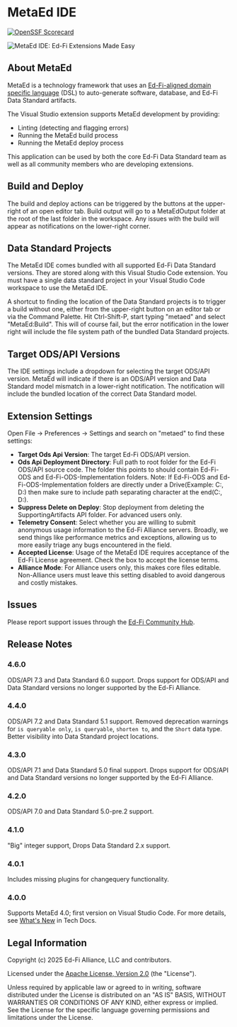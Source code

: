 # MetaEd IDE

[![OpenSSF Scorecard](https://api.securityscorecards.dev/projects/github.com/Ed-Fi-Alliance-OSS/vscode-metaed-ide/badge)](https://securityscorecards.dev/viewer/?uri=github.com/Ed-Fi-Alliance-OSS/vscode-metaed-ide)

![MetaEd IDE: Ed-Fi Extensions Made
Easy](https://github.com/Ed-Fi-Alliance-OSS/vscode-metaed-ide/blob/main/static/MetaEd-About-Background.png?raw=true)

## About MetaEd

MetaEd is a technology framework that uses an [Ed-Fi-aligned domain specific
language](https://docs.ed-fi.org/reference/metaed) (DSL) to auto-generate software,
database, and Ed-Fi Data Standard artifacts.

The Visual Studio extension supports MetaEd development by providing:

* Linting (detecting and flagging errors)
* Running the MetaEd build process
* Running the MetaEd deploy process

This application can be used by both the core Ed-Fi Data Standard team as well
as all community members who are developing extensions.

## Build and Deploy

The build and deploy actions can be triggered by the buttons at the upper-right
of an open editor tab. Build output will go to a MetaEdOutput folder at the
root of the last folder in the workspace. Any issues with the build will appear
as notifications on the lower-right corner.

## Data Standard Projects

The MetaEd IDE comes bundled with all supported Ed-Fi Data Standard versions.
They are stored along with this Visual Studio Code extension. You must have a
single data standard project in your Visual Studio Code workspace to use the
MetaEd IDE.

A shortcut to finding the location of the Data Standard projects is to trigger
a build without one, either from the upper-right button on an editor tab or via
the Command Palette. Hit Ctrl-Shift-P, start typing "metaed" and select
"MetaEd:Build". This will of course fail, but the error notification in the
lower right will include the file system path of the bundled Data Standard
projects.

## Target ODS/API Versions

The IDE settings include a dropdown for selecting the target ODS/API version.
MetaEd will indicate if there is an ODS/API version and Data Standard model
mismatch in a lower-right notification. The notification will include the
bundled location of the correct Data Standard model.

## Extension Settings

Open File -> Preferences -> Settings and search on "metaed" to find these
settings:

* **Target Ods Api Version**: The target Ed-Fi ODS/API version.
* **Ods Api Deployment Directory**: Full path to root folder for the Ed-Fi 
  ODS/API source code. The folder this points to should contain Ed-Fi-ODS and
  Ed-Fi-ODS-Implementation folders. Note: If Ed-Fi-ODS and
  Ed-Fi-ODS-Implementation folders are directly under a Drive(Example: C:, D:) 
  then make sure to include path separating character at the end(C:\, D:\). 
* **Suppress Delete on Deploy**: Stop deployment from deleting the
  SupportingArtifacts API folder. For advanced users only.
* **Telemetry Consent**: Select whether you are willing to submit anonymous
  usage information to the Ed-Fi Alliance servers. Broadly, we send things like
  performance metrics and exceptions, allowing us to more easily triage any
  bugs encountered in the field.
* **Accepted License**: Usage of the MetaEd IDE requires acceptance of the
  Ed-Fi License agreement. Check the box to accept the license terms.
* **Alliance Mode**: For Alliance users only, this makes core files editable.
  Non-Alliance users must leave this setting disabled to avoid dangerous and
  costly mistakes.

## Issues

Please report support issues through the [Ed-Fi Community Hub](https://community.ed-fi.org).

## Release Notes

### 4.6.0

ODS/API 7.3 and Data Standard 6.0 support. Drops support for ODS/API and
Data Standard versions no longer supported by the Ed-Fi Alliance.

### 4.4.0

ODS/API 7.2 and Data Standard 5.1 support. Removed deprecation warnings for
`is queryable only`, `is queryable`, `shorten to`, and the `Short` data type.
Better visibility into Data Standard project locations.

### 4.3.0

ODS/API 7.1 and Data Standard 5.0 final support. Drops support for ODS/API and
Data Standard versions no longer supported by the Ed-Fi Alliance.

### 4.2.0

ODS/API 7.0 and Data Standard 5.0-pre.2 support.

### 4.1.0

"Big" integer support, Drops Data Standard 2.x support.

### 4.0.1

Includes missing plugins for changequery functionality.

### 4.0.0

Supports MetaEd 4.0; first version on Visual Studio Code. For more details,
see [What's New](https://techdocs.ed-fi.org/x/gBOAAw) in Tech Docs.

## Legal Information

Copyright (c) 2025 Ed-Fi Alliance, LLC and contributors.

Licensed under the [Apache License, Version 2.0](./LICENSE) (the "License").

Unless required by applicable law or agreed to in writing, software distributed
under the License is distributed on an "AS IS" BASIS, WITHOUT WARRANTIES OR
CONDITIONS OF ANY KIND, either express or implied. See the License for the
specific language governing permissions and limitations under the License.
